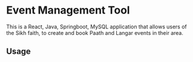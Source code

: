 # Event Management Tool
This is a React, Java, Springboot, MySQL application that allows users of the Sikh faith, to create and book Paath and Langar events in their area.
## Usage 